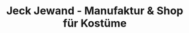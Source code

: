 ---
title: "Jeck Jewand - Manufaktur & Shop für Kostüme"
url: /koeln/jeck-jewand-manufaktur-und-shop-fuer-kostueme/
shop: Kleidung
---